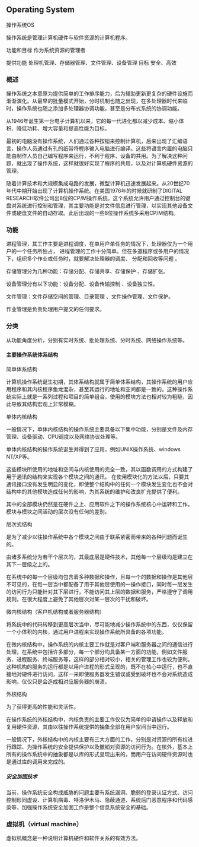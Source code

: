 ## Operating System

操作系统OS

操作系统是管理计算机硬件与软件资源的计算机程序。



功能和目标 作为系统资源的管理者

提供功能 处理机管理、存储器管理、文件管理、设备管理
目标 安全、高效



### 概述

操作系统之本意原为提供简单的工作排序能力，后为辅助更新更复杂的硬件设施而渐渐演化。从最早的批量模式开始，分时机制也随之出现，在多处理器时代来临时，操作系统也随之添加多处理器协调功能，甚至是分布式系统的协调功能。

从1946年诞生第一台电子计算机以来，它的每一代进化都以减少成本、缩小体积、降低功耗、增大容量和提高性能为目标。

最初的电脑没有操作系统，人们通过各种按钮来控制计算机，后来出现了汇编语言，操作人员通过有孔的纸带将程序输入电脑进行编译。这些将语言内置的电脑只能由制作人员自己编写程序来运行，不利于程序、设备的共用。为了解决这种问题，就出现了操作系统，这样就很好实现了程序的共用，以及对计算机硬件资源的管理。

随着计算技术和大规模集成电路的发展，微型计算机迅速发展起来。从20世纪70年代中期开始出现了计算机操作系统。在美国1976年的时候就研制了DIGITAL RESEARCH软件公司出8位的CP/M操作系统。这个系统允许用户通过控制台的键盘对系统进行控制和管理，其主要功能是对文件信息进行管理，以实现其他设备文件或硬盘文件的自动存取。此后出现的一些8位操作系统多采用CP/M结构。



### 功能

进程管理，其工作主要是进程调度，在单用户单任务的情况下，处理器仅为一个用户的一个任务所独占， 进程管理的工作十分简单。但在多道程序或多用户的情况 下，组织多个作业或任务时，就要解决处理器的调度、 分配和回收等问题 。

存储管理分为几种功能：存储分配、存储共享、存储保护 、存储扩张。

设备管理分有以下功能：设备分配、设备传输控制 、设备独立性。

文件管理：文件存储空间的管理、目录管理 、文件操作管理、文件保护。

作业管理是负责处理用户提交的任何要求。



### 分类

从功能角度分析，分别有实时系统、批处理系统、分时系统、网络操作系统等。


#### 主要操作系统体系结构

简单体系结构

计算机操作系统诞生初期，其体系结构就属于简单体系结构，其操作系统的用户应用程序和其内核程序鱼龙混杂，甚至其运行的地址和空间都是一致的。这种操作系统实际上就是一系列过程和项目的简单组合，使用的模块方法也相对较为粗糙，因此导致其结构宏观上非常模糊。


单体内核结构

一般情况下，单体内核结构的操作系统主要具备以下集中功能，分别是文件及内存管理、设备驱动、CPU调度以及网络协议处理等。

单体内核结构的操作系统诞生并得到了应用，例如UNIX操作系统、windows NT/XP等。

这些模块所使用的地址和空间与内核使用的完全一致，其以函数调用的方式构建了用于通讯的结构来实现各个模块之间的通讯。
在使用模块化的方法以后，只要其通讯接口没有发生明显的变化，即使整个结构中的任何一个模块发生变化也不会对结构中的其他模块造成任何的影响，为其系统的维护和改良扩充提供了便利。

其中的全部模块仍然是在硬件之上、应用软件之下的操作系统核心中运转和工作。模块与模块之间活动的层次没有任何的差别。


层次式结构

是为了减少以往操作系统中各个模块之间由于联系紧密而带来的各种问题而诞生的。

由诸多系统分为若干个层次的，其最底层是硬件技术，其他每一个层级均是建立在其下一层级之上的。

在系统中的每一个层级均包含着多种数据和操作，且每一个的数据和操作是其他层不可见的，在每一层当中都配备了用于其他层使用的一操作接口，同时每一层发生的访问行为只能针对其下层进行，不能访问其上层的数据和服务，严格遵守了调用规则，在很大程度上避免了其他层次对某一层次的干扰和破坏。


微内核结构（客户机结构或者服务器结构）

将系统中的代码转移到更高层次当中，尽可能地减少操作系统中的东西，仅仅保留一个小体积的内核，通过用户进程来实现操作系统所具备的各项功能。

在微内核结构中，操作系统的内核主要工作就是对客户端和服务器之间的通信进行处理，在系统中包括许多部分，每一个部分均具备某一方面的功能，例如文件服务、进程服务、终端服务等，这样的部分相对较小，相关的管理工作也较为便利。这种机构的服务的运行都是以用户进程的形式呈现的，既不在核心中运行，也不直接地对硬件进行访问，这样一来即使服务器发生错误或受到破坏也不会对系统造成影响，仅仅只是会造成相对应服务器的崩溃。


外核结构

为了获得更高的性能和灵活性。

在操作系统的外核结构中，内核负责的主要工作仅仅为简单的申请操作以及释放和复用硬件资源，其由以往操作系统提供的抽象全部在用户空间当中运行。

一般情况下，外核结构中的内核主要有三大方面的工作，分别是对资源的所有权进行跟踪、为操作系统的安全提供保护以及撤销对资源的访问行为。在核外，基本上所有的操作系统中的抽象都是以库的形式呈现出来的，而用户在访问硬件资源时也是通过库的调用来完成的。


##### 安全加固技术

当前，操作系统安全构成威胁的问题主要有系统漏洞、脆弱的登录认证方式、访问控制形同虚设、计算机病毒、特洛伊木马、隐蔽通道、系统后门恶意程序和代码感染等，加强操作系统安全加固工作是整个信息系统安全的基础。










### 虚拟机（virtual machine）

虚拟机概念是一种说明计算机硬件和软件关系的有效方法。






